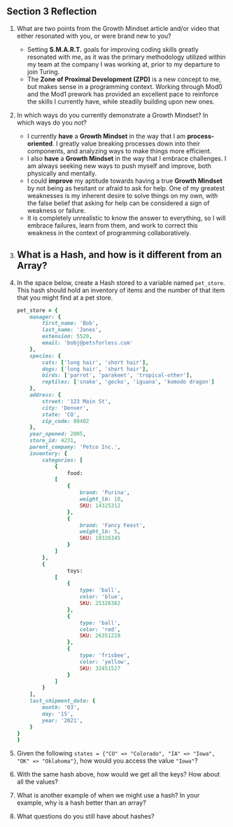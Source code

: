 ## Section 3 Reflection

1. What are two points from the Growth Mindset article and/or video that either resonated with you, or were brand new to you?
    - Setting __S.M.A.R.T.__ goals for improving coding skills greatly resonated with me, as it was the primary methodology utilized within my team at the company I was working at, prior to my departure to join Turing.
    - The __Zone of Proximal Development (ZPD)__ is a new concept to me, but makes sense in a programming context. Working through Mod0 and the Mod1 prework has provided an excellent pace to reinforce the skills I currently have, while steadily building upon new ones.

1. In which ways do you currently demonstrate a Growth Mindset? In which ways do you _not_?
    - I currently __have__ a __Growth Mindset__ in the way that I am __process-oriented__. I greatly value breaking processes down into their components, and analyzing ways to make things more efficient.
    - I also __have__ a __Growth Mindset__ in the way that I embrace challenges. I am always seeking new ways to push myself and improve, both physically and mentally.
    - I could __improve__ my aptitude towards having a true __Growth Mindset__ by not being as hesitant or afraid to ask for help. One of my greatest weaknesses is my inherent desire to solve things on my own, with the false belief that asking for help can be considered a sign of weakness or failure.
    - It is completely unrealistic to know the answer to everything, so I will embrace failures, learn from them, and work to correct this weakness in the context of programming collaboratively.

1. What is a Hash, and how is it different from an Array?
    -

1. In the space below, create a Hash stored to a variable named `pet_store`.  This hash should hold an inventory of items and the number of that item that you might find at a pet store.

    ```ruby
    pet_store = {
    	manager: {
    		first_name: 'Bob',
    		last_name: 'Jones',
    		extension: 5520,
    		email: 'bobj@petsforless.com'
    	},
    	species: {
    		cats: ['long hair', 'short hair'],
    		dogs: ['long hair', 'short hair'],
    		birds: ['parrot', 'parakeet', 'tropical-other'],
    		reptiles: ['snake', 'gecko', 'iguana', 'komodo dragon']
    	},
    	address: {
    		street: '123 Main St',
    		city: 'Denver',
    		state: 'CO',
    		zip_code: 80402
    	},
    	year_opened: 2005,
    	store_id: 4231,
    	parent_company: 'Petco Inc.',
    	inventory: {
    		categories: [
    			{
    				food:
    			[
    				{
    					brand: 'Purina',
    					weight_lb: 10,
    					SKU: 14325312
    				},
    				{
    					brand: 'Fancy Feast',
    					weight_lb: 5,
    					SKU: 18326345
    				}
    			]
    		},
    		{
    				toys:
    			[
    				{
    					type: 'ball',
    					color: 'blue',
    					SKU: 25326382
    				},
    				{
    					type: 'ball',
    					color: 'red',
    					SKU: 26351228
    				},
    				{
    					type: 'frisbee',
    					color: 'yellow',
    					SKU: 32451527
    				}
    			]
    		}
    	],
    	last_shipment_date: {
    		month: '03',
    		day: '15',
    		year: '2021',
    	}
    }
    }
    ```

1. Given the following `states = {"CO" => "Colorado", "IA" => "Iowa", "OK" => "Oklahoma"}`, how would you access the value `"Iowa"`?

1. With the same hash above, how would we get all the keys?  How about all the values?

1. What is another example of when we might use a hash?  In your example, why is a hash better than an array?

1. What questions do you still have about hashes?
